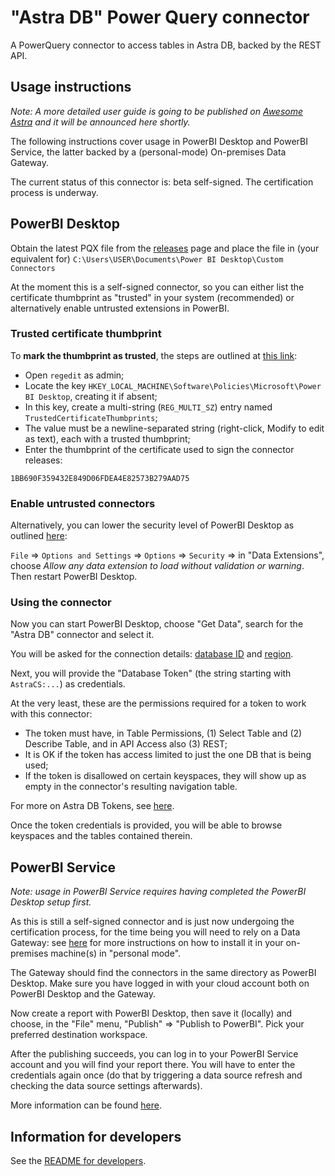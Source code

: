 # "Astra DB" Power Query connector

A PowerQuery connector to access tables in Astra DB, backed by the REST API.

## Usage instructions

_Note: A more detailed user guide is going to be published on [Awesome Astra](https://awesome-astra.github.io) and it will be announced here shortly._

The following instructions cover usage in PowerBI Desktop and PowerBI Service, the latter
backed by a (personal-mode) On-premises Data Gateway.

The current status of this connector is: beta self-signed. The certification process is underway.

## PowerBI Desktop

Obtain the latest PQX file from the [releases](https://github.com/hemidactylus/powerquery_astra_db_connector/releases)
page and place the file in (your equivalent for) ``C:\Users\USER\Documents\Power BI Desktop\Custom Connectors``

At the moment this is a self-signed connector, so you can either list the certificate thumbprint as "trusted" in your system (recommended) or alternatively enable untrusted extensions in PowerBI.

### Trusted certificate thumbprint

To **mark the thumbprint as trusted**, the steps are outlined at [this link](https://learn.microsoft.com/en-us/power-bi/connect-data/desktop-trusted-third-party-connectors):

- Open `regedit` as admin;
- Locate the key `HKEY_LOCAL_MACHINE\Software\Policies\Microsoft\Power BI Desktop`, creating it if absent;
- In this key, create a multi-string (`REG_MULTI_SZ`) entry named `TrustedCertificateThumbprints`;
- The value must be a newline-separated string (right-click, Modify to edit as text), each with a trusted thumbprint;
- Enter the thumbprint of the certificate used to sign the connector releases:

```
1BB690F359432E849D06FDEA4E82573B279AAD75
```

### Enable untrusted connectors

Alternatively, you can lower the security level of PowerBI Desktop as outlined [here](https://learn.microsoft.com/en-us/power-query/install-sdk#power-bi-desktop):

`File` => `Options and Settings` => `Options` => `Security` => in "Data Extensions", choose _Allow any data extension to load without validation or warning_. Then restart PowerBI Desktop.

### Using the connector

Now you can start PowerBI Desktop, choose "Get Data", search for the "Astra DB" connector and select it.

You will be asked for the connection details: [database ID](https://awesome-astra.github.io/docs/pages/astra/faq/?h=database+id#where-should-i-find-a-database-identifier) and [region](https://awesome-astra.github.io/docs/pages/astra/faq/?h=database+id#where-should-i-find-a-database-region-name).

Next, you will provide the "Database Token" (the string starting with `AstraCS:...`) as credentials.

At the very least, these are the permissions required for a token to work with this connector:

- The token must have, in Table Permissions, (1) Select Table and (2) Describe Table, and in API Access also (3) REST;
- It is OK if the token has access limited to just the one DB that is being used;
- If the token is disallowed on certain keyspaces, they will show up as empty in the connector's resulting navigation table.

For more on Astra DB Tokens, see [here](https://awesome-astra.github.io/docs/pages/astra/create-token/).

Once the token credentials is provided, you will be able to browse keyspaces and the tables contained therein.


## PowerBI Service

_Note: usage in PowerBI Service requires having completed the PowerBI Desktop setup first._

As this is still a self-signed connector and is just now undergoing the certification process,
for the time being you will need to rely on a Data Gateway: see [here](https://learn.microsoft.com/en-us/data-integration/gateway/service-gateway-install#download-and-install-a-personal-mode-gateway) for more instructions on how to install it in your on-premises machine(s) in "personal mode".

The Gateway should find the connectors in the same directory as PowerBI Desktop. Make sure you have logged in with your cloud account both on PowerBI Desktop and the Gateway.

Now create a report with PowerBI Desktop, then save it (locally) and choose, in the "File" menu, "Publish" => "Publish to PowerBI". Pick your preferred destination workspace.

After the publishing succeeds, you can log in to your PowerBI Service account and you will find your report there. You will have to enter the credentials again once (do that by triggering a data source refresh and checking the data source settings afterwards).

More information can be found [here](https://community.powerbi.com/t5/Community-Blog/Custom-Data-Connector-How-to-Deploy-and-Test/ba-p/862678).


## Information for developers

See the [README for developers](README_devs.md).
